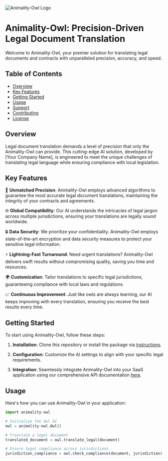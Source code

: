 

![Animality-Owl Logo](https://animality.ai/assets/images/animality-logo-transparent-small-white-text.png) <!-- You can add your logo here -->
# Animality-Owl: Precision-Driven Legal Document Translation

Welcome to Animality-Owl, your premier solution for translating legal documents and contracts with unparalleled precision, accuracy, and speed. 

## Table of Contents

- [Overview](#overview)
- [Key Features](#key-features)
- [Getting Started](#getting-started)
- [Usage](#usage)
- [Support](#support)
- [Contributing](#contributing)
- [License](#license)

## Overview

Legal document translation demands a level of precision that only the Animality-Owl can provide. This cutting-edge AI solution, developed by [Your Company Name], is engineered to meet the unique challenges of translating legal language while ensuring compliance with local legislation.

## Key Features

🦉 **Unmatched Precision**: Animality-Owl employs advanced algorithms to guarantee the most accurate legal document translations, maintaining the integrity of your contracts and agreements.

🌐 **Global Compatibility**: Our AI understands the intricacies of legal jargon across multiple jurisdictions, ensuring your translations are legally sound worldwide.

🔒 **Data Security**: We prioritize your confidentiality. Animality-Owl employs state-of-the-art encryption and data security measures to protect your sensitive legal information.

⚡ **Lightning-Fast Turnaround**: Need urgent translations? Animality-Owl delivers swift results without compromising quality, saving you time and resources.

🌍 **Customization**: Tailor translations to specific legal jurisdictions, guaranteeing compliance with local laws and regulations.

📈 **Continuous Improvement**: Just like owls are always learning, our AI keeps improving with every translation, ensuring you receive the best results every time.

## Getting Started

To start using Animality-Owl, follow these steps:

1. **Installation**: Clone this repository or install the package via [instructions](https://link-to-installation-docs.com).

2. **Configuration**: Customize the AI settings to align with your specific legal requirements.

3. **Integration**: Seamlessly integrate Animality-Owl into your SaaS application using our comprehensive API documentation [here](https://link-to-api-docs.com).

## Usage

Here's how you can use Animality-Owl in your application:

```python
import animality-owl

# Initialize the Owl AI
owl = animality-owl.Owl()

# Translate a legal document
translated_document = owl.translate_legal(document)

# Ensure legal compliance across jurisdictions
jurisdiction_compliance = owl.check_compliance(document, jurisdiction)
